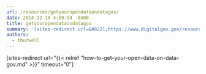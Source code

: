 ```yaml
---
url: /resources/getyouropendataondatagov/
date: 2014-12-10 4:59:54 -0400
title: getyouropendataondatagov
summary: '[sites-redirect url=&#8221;https://www.digitalgov.gov/resources/how-to-get-your-open-data-on-data-gov/&#8221; timeout=&#8221;0&#8243;]'
authors:
  - tburwell
---
```


[sites-redirect url=&#8221;{{< relref "how-to-get-your-open-data-on-data-gov.md" >}}&#8221; timeout=&#8221;0&#8243;]
